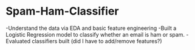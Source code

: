 # Spam-Ham-Classifier
-Understand the data via EDA and basic feature engineering
-Built a Logistic Regression model to classify whether an email is ham or spam.
-Evaluated classifiers built (did I have to add/remove features?)

